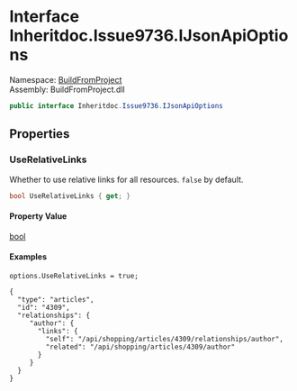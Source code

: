 ﻿# <a id="BuildFromProject_Inheritdoc_Issue9736_IJsonApiOptions"></a> Interface Inheritdoc.Issue9736.IJsonApiOptions

Namespace: [BuildFromProject](BuildFromProject.md)  
Assembly: BuildFromProject.dll  

```csharp
public interface Inheritdoc.Issue9736.IJsonApiOptions
```

## Properties

### <a id="BuildFromProject_Inheritdoc_Issue9736_IJsonApiOptions_UseRelativeLinks"></a> UseRelativeLinks

Whether to use relative links for all resources. <code>false</code> by default.

```csharp
bool UseRelativeLinks { get; }
```

#### Property Value

 [bool](https://learn.microsoft.com/dotnet/api/system.boolean)

#### Examples

<pre><code class="lang-csharp">options.UseRelativeLinks = true;</code></pre>
<pre><code class="lang-csharp">{
  "type": "articles",
  "id": "4309",
  "relationships": {
     "author": {
       "links": {
         "self": "/api/shopping/articles/4309/relationships/author",
         "related": "/api/shopping/articles/4309/author"
       }
     }
  }
}</code></pre>

